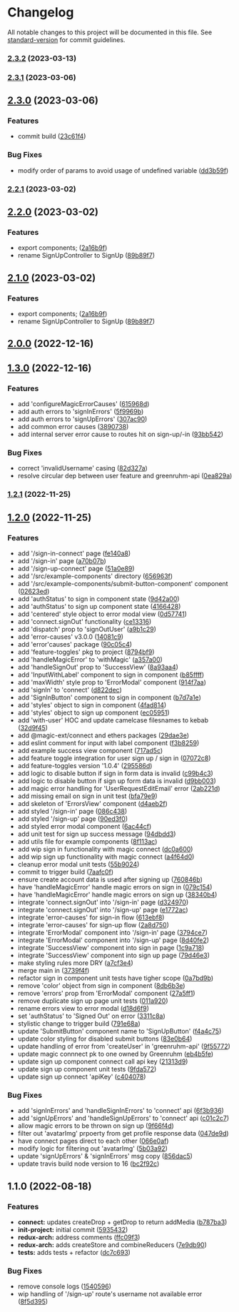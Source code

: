 # Changelog

All notable changes to this project will be documented in this file. See [standard-version](https://github.com/conventional-changelog/standard-version) for commit guidelines.

### [2.3.2](https://github.com/Greenruhm/connect/compare/v2.3.1...v2.3.2) (2023-03-13)

### [2.3.1](https://github.com/Greenruhm/connect/compare/v2.3.0...v2.3.1) (2023-03-06)

## [2.3.0](https://github.com/Greenruhm/connect/compare/v2.2.1...v2.3.0) (2023-03-06)


### Features

* commit build ([23c61f4](https://github.com/Greenruhm/connect/commit/23c61f441a92ed699ae52604fbcdd9791b2d1756))


### Bug Fixes

* modify order of params to avoid usage of undefined variable ([dd3b59f](https://github.com/Greenruhm/connect/commit/dd3b59f75d612a0aa162b4715ea7e6d83c47f48b))

### [2.2.1](https://github.com/Greenruhm/connect/compare/v2.2.0...v2.2.1) (2023-03-02)

## [2.2.0](https://github.com/Greenruhm/connect/compare/v2.0.0...v2.2.0) (2023-03-02)

### Features

- export components; ([2a16b9f](https://github.com/Greenruhm/connect/commit/2a16b9fbac67d1d13ffe2efa9be45f84b51b4aff))
- rename SignUpController to SignUp ([89b89f7](https://github.com/Greenruhm/connect/commit/89b89f747025b809ae2406c3c4495195208b28db))

## [2.1.0](https://github.com/Greenruhm/connect/compare/v2.0.0...v2.1.0) (2023-03-02)

### Features

- export components; ([2a16b9f](https://github.com/Greenruhm/connect/commit/2a16b9fbac67d1d13ffe2efa9be45f84b51b4aff))
- rename SignUpController to SignUp ([89b89f7](https://github.com/Greenruhm/connect/commit/89b89f747025b809ae2406c3c4495195208b28db))

## [2.0.0](https://github.com/Greenruhm/connect/compare/v1.3.0...v2.0.0) (2022-12-16)

## [1.3.0](https://github.com/Greenruhm/connect/compare/v1.2.1...v1.3.0) (2022-12-16)

### Features

- add 'configureMagicErrorCauses' ([615968d](https://github.com/Greenruhm/connect/commit/615968d0e62f766fbc0ef0c871f4b808f44908df))
- add auth errors to 'signInErrors' ([5f9969b](https://github.com/Greenruhm/connect/commit/5f9969b6c5f9c16b23abda235fa1448e051c7b99))
- add auth errors to 'signUpErrors' ([307ac90](https://github.com/Greenruhm/connect/commit/307ac90ffe930b65aebb618e96c32aa2153d7d72))
- add common error causes ([3890738](https://github.com/Greenruhm/connect/commit/3890738bada1a3aff510c640f2653510cd19df91))
- add internal server error cause to routes hit on sign-up/-in ([93bb542](https://github.com/Greenruhm/connect/commit/93bb542130dbcd9284ba338858ad15772d0dd4c7))

### Bug Fixes

- correct 'invalidUsername' casing ([82d327a](https://github.com/Greenruhm/connect/commit/82d327a049891ea50400c2703f1ed3fc19f5fbe3))
- resolve circular dep between user feature and greenruhm-api ([0ea829a](https://github.com/Greenruhm/connect/commit/0ea829a3f0cebf1cd78f4337b78155bd9665aa70))

### [1.2.1](https://github.com/Greenruhm/connect/compare/v1.2.0...v1.2.1) (2022-11-25)

## [1.2.0](https://github.com/Greenruhm/connect/compare/v1.1.0...v1.2.0) (2022-11-25)

### Features

- add '/sign-in-connect' page ([fe140a8](https://github.com/Greenruhm/connect/commit/fe140a88c21380996ea4b0c5cb0ec8b962ea0b52))
- add '/sign-in' page ([a70b07b](https://github.com/Greenruhm/connect/commit/a70b07bfc7b3d3138805bf221bc0b9d3a81a8d9a))
- add '/sign-up-connect' page ([51a0e89](https://github.com/Greenruhm/connect/commit/51a0e897f2accfed0cef32f9dafe567ae033cf37))
- add '/src/example-components' directory ([656963f](https://github.com/Greenruhm/connect/commit/656963f6d4a2990f7cba7e222145f7ad76726726))
- add '/src/example-components/submit-button-component' component ([02623ed](https://github.com/Greenruhm/connect/commit/02623eddffebd87edf8e2da1674e0007c63b19c9))
- add 'authStatus' to sign in component state ([9d42a00](https://github.com/Greenruhm/connect/commit/9d42a0003169308f0e3a060cdfe67a4bff0a552a))
- add 'authStatus' to sign up component state ([4166428](https://github.com/Greenruhm/connect/commit/41664284d6fc947e671799f22afc3dcd3da88568))
- add 'centered' style object to error modal view ([0d57741](https://github.com/Greenruhm/connect/commit/0d57741a016b3c052c6edf0c92d17dbc38832062))
- add 'connect.signOut' functionality ([ce13316](https://github.com/Greenruhm/connect/commit/ce1331664ae0f39cfc75b270e81f3d375555615a))
- add 'dispatch' prop to 'signOutUser' ([a9b1c29](https://github.com/Greenruhm/connect/commit/a9b1c29e49c4d8173232a88a802726a08b4ec724))
- add 'error-causes' v3.0.0 ([14081c9](https://github.com/Greenruhm/connect/commit/14081c9994589c6fc4ac353737e3b9ef38634252))
- add 'error'causes' package ([90c05c4](https://github.com/Greenruhm/connect/commit/90c05c4c00c7e183bb63492e0a5548273a5e5209))
- add 'feature-toggles' pkg to project ([8794bf9](https://github.com/Greenruhm/connect/commit/8794bf9c179fe08eba973f14b71b6f2dc474161d))
- add 'handleMagicError' to 'withMagic' ([a357a00](https://github.com/Greenruhm/connect/commit/a357a0074dd2ac91c678971abcb8bb907398cc5e))
- add 'handleSignOut' prop to 'SuccessView' ([8a93aa4](https://github.com/Greenruhm/connect/commit/8a93aa43eec552dfd06507232e872cf5bbda71eb))
- add 'InputWithLabel' component to sign in component ([b85ffff](https://github.com/Greenruhm/connect/commit/b85ffff592ce018b602d11876895dbba004b754e))
- add 'maxWidth' style prop to 'ErrorModal' component ([914f7aa](https://github.com/Greenruhm/connect/commit/914f7aa6870c80e614a6c844338a03992328a76f))
- add 'signIn' to 'connect' ([d822dec](https://github.com/Greenruhm/connect/commit/d822dece85b49f0e2eff7a8d0e1352d90d8769a0))
- add 'SignInButton' component to sign in component ([b7d7a1e](https://github.com/Greenruhm/connect/commit/b7d7a1e8dd4ed22aba0b97323d4ebfeaa717aa51))
- add 'styles' object to sign in component ([4fad814](https://github.com/Greenruhm/connect/commit/4fad81410ed30ee4b2bc5cea429b4f30fcf1d43d))
- add 'styles' object to sign up component ([ec05951](https://github.com/Greenruhm/connect/commit/ec05951eab8931f1cec182d581aaec82d8f92bb2))
- add 'with-user' HOC and update camelcase filesnames to kebab ([32d9f45](https://github.com/Greenruhm/connect/commit/32d9f456a8925b80fd7263cddf17b54dbed0f9a0))
- add @magic-ext/connect and ethers packages ([29dae3e](https://github.com/Greenruhm/connect/commit/29dae3e5e9e806198ac7ff3bfdc45f94ace46845))
- add eslint comment for input with label component ([f3b8259](https://github.com/Greenruhm/connect/commit/f3b825916630e6f661d658f5c2e4a9f41961870e))
- add example success view component ([717ad5c](https://github.com/Greenruhm/connect/commit/717ad5cf2cc84f38e018ddc3b558ac6190d9a5eb))
- add feature toggle integration for user sign up / sign in ([07072c8](https://github.com/Greenruhm/connect/commit/07072c8ed297d45ee9e47e83280c7b0b2f1355d8))
- add feature-toggles version '1.0.4' ([295586d](https://github.com/Greenruhm/connect/commit/295586dba80b3cdedc8fac210bf6deb2a5a7d4e5))
- add logic to disable button if sign in form data is invalid ([c99b4c3](https://github.com/Greenruhm/connect/commit/c99b4c3702a54e9650c1ddfe56def1b216d6271b))
- add logic to disable button if sign up form data is invalid ([d9bb003](https://github.com/Greenruhm/connect/commit/d9bb003ac56ca046e2fde992e19a3c965ac18623))
- add magic error handling for 'UserRequestEditEmail' error ([2ab221d](https://github.com/Greenruhm/connect/commit/2ab221d11cadd08a27d5594f008558718dd4e056))
- add missing email on sign in unit test ([bfa79e9](https://github.com/Greenruhm/connect/commit/bfa79e95e342411c695a210e45aaf3d6238c0e0d))
- add skeleton of 'ErrorsView' component ([d4aeb2f](https://github.com/Greenruhm/connect/commit/d4aeb2fa087526baf2a8e702b6a929377bcbff25))
- add styled '/sign-in' page ([086c438](https://github.com/Greenruhm/connect/commit/086c438c6fbc0b216999852d77d363ef30f592b7))
- add styled '/sign-up' page ([90ed3f0](https://github.com/Greenruhm/connect/commit/90ed3f0d63e2ae590c35ab4fd8f8a5bc1d33004e))
- add styled error modal component ([6ac44cf](https://github.com/Greenruhm/connect/commit/6ac44cf848ec9f7fe73ac44d97d14d20b82cf56f))
- add unit test for sign up success message ([94dbdd3](https://github.com/Greenruhm/connect/commit/94dbdd3b4e1452e516556165f1bc5455c55ddd7b))
- add utils file for example components ([8f113ac](https://github.com/Greenruhm/connect/commit/8f113ac84844c927aec301cef92f7d490aa22c91))
- add wip sign in functionality with magic connect ([dc0a600](https://github.com/Greenruhm/connect/commit/dc0a600a350651df05b38afc04b560e803ae8a12))
- add wip sign up functionality with magic connect ([a4f64d0](https://github.com/Greenruhm/connect/commit/a4f64d0839954731e4232994ee20f05cf00fc76b))
- cleanup error modal unit tests ([55b9024](https://github.com/Greenruhm/connect/commit/55b902401a5858f3ec4c53948c25b3c8f65c0154))
- commit to trigger build ([7aafc0f](https://github.com/Greenruhm/connect/commit/7aafc0fc46adc9c9948d7319ff5b220f2b102ace))
- ensure create account data is used after signing up ([760846b](https://github.com/Greenruhm/connect/commit/760846bc5c9c02765372ee284dfefb2be9cae716))
- have 'handleMagicError' handle magic errors on sign in ([079c154](https://github.com/Greenruhm/connect/commit/079c154aa4c6398f52b91320f33121aac8059f55))
- have 'handleMagicError' handle magic errors on sign up ([38340b4](https://github.com/Greenruhm/connect/commit/38340b433f662953deaf43dd572da2f976a37397))
- integrate 'connect.signOut' into '/sign-in' page ([d324970](https://github.com/Greenruhm/connect/commit/d3249704678a0c27d06e81d6def298230f618d4e))
- integrate 'connect.signOut' into '/sign-up' page ([e1772ac](https://github.com/Greenruhm/connect/commit/e1772ac68afa291b4bac0d402f7e04f06894943d))
- integrate 'error-causes' for sign-in flow ([613ebf8](https://github.com/Greenruhm/connect/commit/613ebf88a987b9a1df5e3da50fc30c954283582a))
- integrate 'error-causes' for sign-up flow ([2a8d750](https://github.com/Greenruhm/connect/commit/2a8d750297df50ee95b9887496e72c6331f4a150))
- integrate 'ErrorModal' component into '/sign-in' page ([3794ce7](https://github.com/Greenruhm/connect/commit/3794ce77b55abb30e3ec3cd965f53eba5a7bc6c5))
- integrate 'ErrorModal' component into '/sign-up' page ([8d40fe2](https://github.com/Greenruhm/connect/commit/8d40fe289a3d91536fea44b2b375b08302f068dd))
- integrate 'SuccessView' component into sign in page ([1c9a718](https://github.com/Greenruhm/connect/commit/1c9a718f03beb62021eee71542650f88f5a7d112))
- integrate 'SuccessView' component into sign up page ([79d46e3](https://github.com/Greenruhm/connect/commit/79d46e3507b979c6a06fc144dc8f25c3d6fe9b2e))
- make styling rules more DRY ([a7cf3e4](https://github.com/Greenruhm/connect/commit/a7cf3e428eb1d8da2923d1a772977615f5fd8500))
- merge main in ([3739f4f](https://github.com/Greenruhm/connect/commit/3739f4f481bfc004798193d7acac79fcd6a65f50))
- refactor sign in component unit tests have tigher scope ([0a7bd9b](https://github.com/Greenruhm/connect/commit/0a7bd9b1e9988a1f42b5dffb696b7dba143a327f))
- remove 'color' object from sign in component ([8db6b3e](https://github.com/Greenruhm/connect/commit/8db6b3e32f58742eb716aa7a88a37ce388842fdd))
- remove 'errors' prop from 'ErrorModal' component ([27a5ff1](https://github.com/Greenruhm/connect/commit/27a5ff1fee54e4836dcf2c242d4368837f5a8217))
- remove duplicate sign up page unit tests ([011a920](https://github.com/Greenruhm/connect/commit/011a9208298dcbfdcead20aa75f29d7f5d4573dc))
- rename errors view to error modal ([d18d6f9](https://github.com/Greenruhm/connect/commit/d18d6f92b51af4c5ecbb0ce43bae6ed56320cffb))
- set 'authStatus' to 'Signed Out' on error ([3311c8a](https://github.com/Greenruhm/connect/commit/3311c8a5e6fff7f6514bddb588dc249f8278086f))
- stylistic change to trigger build ([791e68a](https://github.com/Greenruhm/connect/commit/791e68ae28325cde4d43c8948364a53c4a94dae3))
- update 'SubmitButton' component name to 'SignUpButton' ([f4a4c75](https://github.com/Greenruhm/connect/commit/f4a4c757f5db924b3724eaa820abd51436ba6630))
- update color styling for disabled submit buttons ([83e0b64](https://github.com/Greenruhm/connect/commit/83e0b6442207eae612993470e959cbccd0687d89))
- update handling of error from 'createUser' in 'greenruhm-api' ([9f55772](https://github.com/Greenruhm/connect/commit/9f557721320ae9e6f62a7b92cf3959ca4d014b05))
- update magic connnect pk to one owned by Greenruhm ([eb4b5fe](https://github.com/Greenruhm/connect/commit/eb4b5feafded6484f2cb9bed337af56433c6dfd0))
- update sign up component connect call api key ([21313d9](https://github.com/Greenruhm/connect/commit/21313d96bf1ddaad4e56eeb80c05f7ccade3cee0))
- update sign up component unit tests ([9fda572](https://github.com/Greenruhm/connect/commit/9fda572d3a04d220521612cb245fb8e688f31854))
- update sign up connect 'apiKey' ([c404078](https://github.com/Greenruhm/connect/commit/c404078242825a21debaa0be4207d33bd8f230c1))

### Bug Fixes

- add 'signInErrors' and 'handleSignInErrors' to 'connect' api ([6f3b936](https://github.com/Greenruhm/connect/commit/6f3b936ed86b58d531c5d64fc321fb300f148413))
- add 'signUpErrors' and 'handleSignUpErrors' to 'connect' api ([c01c2c7](https://github.com/Greenruhm/connect/commit/c01c2c780bc7d48892e114b869f38710abc2a5d4))
- allow magic errors to be thrown on sign up ([9f66f4d](https://github.com/Greenruhm/connect/commit/9f66f4d4381303996ae8f3cb7af81addda5f925e))
- filter out 'avatarImg' prpoerty from get profile response data ([047de9d](https://github.com/Greenruhm/connect/commit/047de9d9d47609c6d965201fa17013780dd0197c))
- have connect pages direct to each other ([066e0af](https://github.com/Greenruhm/connect/commit/066e0af3fc6f52ead2a7d1cf23b1230a8e197156))
- modify logic for filtering out 'avatarImg' ([5b03a92](https://github.com/Greenruhm/connect/commit/5b03a925cb8e794b6c055dd3fc8277dcce446539))
- update 'signUpErrors' & 'signInErrors' msg copy ([856dac5](https://github.com/Greenruhm/connect/commit/856dac5c53435c8028dcea4887cbf18127a625db))
- update travis build node version to 16 ([bc2f92c](https://github.com/Greenruhm/connect/commit/bc2f92cd3cfca57a49055d6ac107d07314156e47))

## 1.1.0 (2022-08-18)

### Features

- **connect:** updates createDrop + getDrop to return addMedia ([b787ba3](https://github.com/Greenruhm/connect/commit/b787ba3613d8af800475976767ffbbe7130294f8))
- **init-project:** initial commit ([5935432](https://github.com/Greenruhm/connect/commit/5935432ac9233147efafa9335ca09dcc6851c0ba))
- **redux-arch:** address comments ([ffc09f3](https://github.com/Greenruhm/connect/commit/ffc09f33086b3507ada361dfba916cc5629d566b))
- **redux-arch:** adds createStore and combineReducers ([7e9db90](https://github.com/Greenruhm/connect/commit/7e9db902dc49b9b2a5b07cd667296dbc7daf7fe8))
- **tests:** adds tests + refactor ([dc7c693](https://github.com/Greenruhm/connect/commit/dc7c6934a70514e0283e094d79fe81353dde95ce))

### Bug Fixes

- remove console logs ([1540596](https://github.com/Greenruhm/connect/commit/1540596cb633346969a48ab72163c611e1d85b39))
- wip handling of '/sign-up' route's username not available error ([8f5d395](https://github.com/Greenruhm/connect/commit/8f5d39542f4a86041a208dab2b88b880addb532e))
